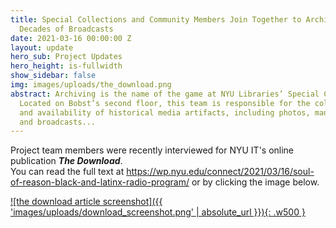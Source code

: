 ```yaml
---
title: Special Collections and Community Members Join Together to Archive and Caption
  Decades of Broadcasts
date: 2021-03-16 00:00:00 Z
layout: update
hero_sub: Project Updates
hero_height: is-fullwidth
show_sidebar: false
img: images/uploads/the_download.png
abstract: Archiving is the name of the game at NYU Libraries’ Special Collections.
  Located on Bobst’s second floor, this team is responsible for the collection, maintenance,
  and availability of historical media artifacts, including photos, manuscripts, recordings,
  and broadcasts...
---
```


Project team members were recently interviewed for NYU IT's online publication ***The Download***.   
You can read the full text at <https://wp.nyu.edu/connect/2021/03/16/soul-of-reason-black-and-latinx-radio-program/> or by clicking the image below.


[![the download article screenshot]({{ 'images/uploads/download_screenshot.png' | absolute_url }}){: .w500 }](https://wp.nyu.edu/connect/2021/03/16/soul-of-reason-black-and-latinx-radio-program/)
